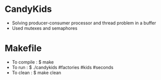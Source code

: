 # CandyKids
- Solving producer-consumer processor and thread problem in a buffer
- Used mutexes and semaphores
# Makefile
- To compile  : $ make
- To run      : $ ./candykids #factories #kids #seconds 
- To clean    : $ make clean
